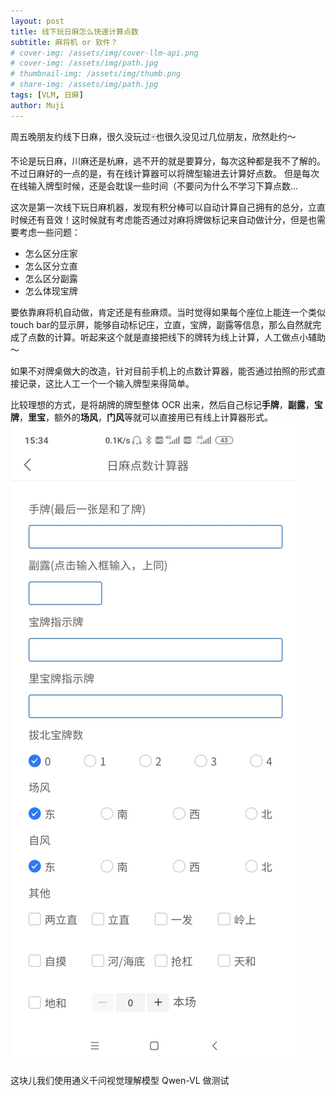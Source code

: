 ```yaml
---
layout: post
title: 线下玩日麻怎么快速计算点数
subtitle: 麻将机 or 软件？
# cover-img: /assets/img/cover-llm-api.png
# cover-img: /assets/img/path.jpg
# thumbnail-img: /assets/img/thumb.png
# share-img: /assets/img/path.jpg
tags: [VLM, 日麻]
author: Muji
---
```


周五晚朋友约线下日麻，很久没玩过🀄️也很久没见过几位朋友，欣然赴约～

不论是玩日麻，川麻还是杭麻，逃不开的就是要算分，每次这种都是我不了解的。不过日麻好的一点的是，有在线计算器可以将牌型输进去计算好点数。
但是每次在线输入牌型时候，还是会耽误一些时间（不要问为什么不学习下算点数...

这次是第一次线下玩日麻机器，发现有积分棒可以自动计算自己拥有的总分，立直时候还有音效！这时候就有考虑能否通过对麻将牌做标记来自动做计分，但是也需要考虑一些问题：

- 怎么区分庄家
- 怎么区分立直
- 怎么区分副露
- 怎么体现宝牌

要依靠麻将机自动做，肯定还是有些麻烦。当时觉得如果每个座位上能连一个类似touch bar的显示屏，能够自动标记庄，立直，宝牌，副露等信息，那么自然就完成了点数的计算。听起来这个就是直接把线下的牌转为线上计算，人工做点小辅助～

如果不对牌桌做大的改造，针对目前手机上的点数计算器，能否通过拍照的形式直接记录，这比人工一个一个输入牌型来得简单。

比较理想的方式，是将胡牌的牌型整体 OCR 出来，然后自己标记**手牌**，**副露**，**宝牌**，**里宝**，额外的**场风**，**门风**等就可以直接用已有线上计算器形式。
![点数计算器](/assets/img/mahjong.png)

这块儿我们使用通义千问视觉理解模型 Qwen-VL 做测试

